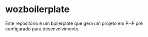 # wozboilerplate

Este repositório é um boilerplate que gera um projeto em PHP pré configurado para desenvolvimento.
